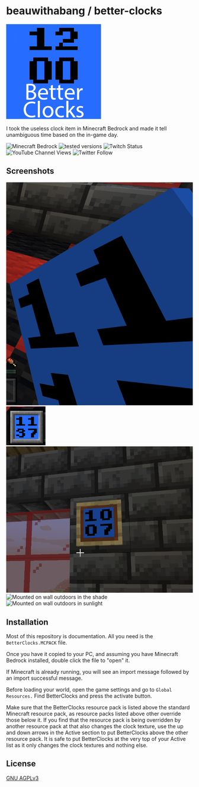 
# beauwithabang / better-clocks

![BetterClocks](src/pack_icon.png "Better Clocks resource pack logo")

I took the useless clock item in Minecraft Bedrock and made it tell unambiguous time based on the in-game day.

![Minecraft Bedrock](https://img.shields.io/badge/Minecraft-Bedrock-green?style=for-the-badge "Made for Minecraft Bedrock")
![tested versions](https://img.shields.io/badge/tested_versions-18--19.10-brightgreen?style=for-the-badge "Text to show on mouseover")
![Twitch Status](https://img.shields.io/twitch/status/beauwithabang?label=BeauwithaBang&logo=Twitch&style=for-the-badge "Twitch.tv BeauwithaBang")
![YouTube Channel Views](https://img.shields.io/youtube/channel/views/UCrJyFKHKC9UBnieyi7OLtoA?label=BeauwithaBang&logo=YouTube&logoColor=%23FF0000&style=for-the-badge "Youtube.com BeauiwthaBang")
![Twitter Follow](https://img.shields.io/twitter/follow/BeauwithaBang?color=%231DA1F2&logo=Twitter&style=for-the-badge "Twitter.com BeauwithaBang")




## Screenshots

![Held in right hand](https://raw.githubusercontent.com/beauwithabang/better-clocks/main/screenshots/held-in-left-hand.png)
![In hot bar](https://raw.githubusercontent.com/beauwithabang/better-clocks/main/screenshots/in-hot-bar.png)
![Mounted on wall indoors](https://raw.githubusercontent.com/beauwithabang/better-clocks/main/screenshots/mounted-on-wall-indoors.png)
![Mounted on wall outdoors in the shade](https://via.placeholder.com/468x300?text=mounted-on-wall-outdoors-in-shade.png)
![Mounted on wall outdoors in sunlight](https://via.placeholder.com/468x300?text=mounted-on-wall-outdoors-in-sulight.png)


## Installation

Most of this repository is documentation. All you need is the `BetterClocks.MCPACK` file.

Once you have it copied to your PC, and assuming you have Minecraft Bedrock installed, double click the file to "open" it.

If Minecraft is already running, you will see an import message followed by an import successful message.

Before loading your world, open the game settings and go to `Global Resources.` Find BetterClocks and press the activate button.

Make sure that the BetterClocks resource pack is listed above the standard Minecraft resource pack, as resource packs listed above other override those below it. If you find that the resource pack is being overridden by another resource pack at that also changes the clock texture, use the up and down arrows in the Active section to put BetterClocks above the other resource pack. It is safe to put BetterClocks at the very top of your Active list as it only changes the clock textures and nothing else.


## License

[GNU AGPLv3](https://choosealicense.com/licenses/agpl-3.0/)

